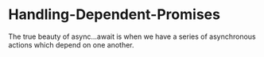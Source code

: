# Handling-Dependent-Promises
The true beauty of async...await is when we have a series of asynchronous actions which depend on one another.

